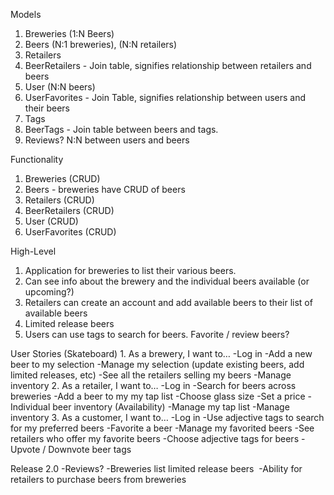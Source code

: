 <!-- APIs?
-Beer Advocate (reviews, ratings, etc.)
-https://github.com/gamache/beeradvocate
-https://github.com/tylerhunt/brewery_db -->

Models
1. Breweries (1:N Beers)
2. Beers (N:1 breweries), (N:N retailers) 
3. Retailers
4. BeerRetailers - Join table, signifies relationship between retailers and beers
5. User (N:N beers)
6. UserFavorites - Join Table, signifies relationship between users and their beers
7. Tags
8. BeerTags - Join table between beers and tags. 
9. Reviews? N:N between users and beers

Functionality

1. Breweries (CRUD)
2. Beers - breweries have CRUD of beers
3. Retailers (CRUD)
4. BeerRetailers (CRUD)
5. User (CRUD)
6. UserFavorites (CRUD)

High-Level
1. Application for breweries to list their various beers. 
2. Can see info about the brewery and the individual beers available (or upcoming?)
3. Retailers can create an account and add available beers to their list of available beers
4. Limited release beers 
5. Users can use tags to search for beers. Favorite / review beers?

User Stories (Skateboard)
	1. As a brewery, I want to…
		-Log in 
		-Add a new beer to my selection
		-Manage my selection (update existing beers, add limited releases, etc)
		-See all the retailers selling my beers
		-Manage inventory
	2. As a retailer, I want to…
		-Log in
		-Search for beers across breweries
		-Add a beer to my my tap list
			-Choose glass size
			-Set a price
			-Individual beer inventory (Availability)
		-Manage my tap list
		-Manage inventory
	3. As a customer, I want to…
		-Log in
		-Use adjective tags to search for my preferred beers
		-Favorite a beer 
		-Manage my favorited beers
		-See retailers who offer my favorite beers
		-Choose adjective tags for beers
		-Upvote / Downvote beer tags

Release 2.0
	-Reviews?
	-Breweries list limited release beers 	-Ability for retailers to purchase beers from breweries
	
